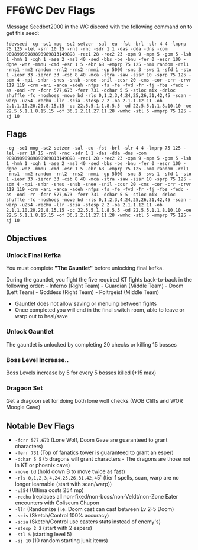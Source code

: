 # FF6WC Dev Flags

Message Seedbot2000 in the WC discord with the following command on to get this seed:
```
!devseed -cg -sc1 mog -sc2 setzer -sal -eu -fst -brl -slr 4 4 -lmprp 75 125 -lel -srr 10 15 -rnl -rnc -sdr 1 1 -das -dda -dns -com 98989898989898989813149898 -rec1 28 -rec2 23 -xpm 9 -mpm 5 -gpm 5 -lsh 1 -hmh 1 -xgh 1 -ase 2 -msl 40 -sed -bbs -be -bnu -fer 0 -escr 100 -dgne -wnz -mmnu -cmd -esr 1 5 -ebr 68 -emprp 75 125 -nm1 random -rnl1 -rns1 -nm2 random -rnl2 -rns2 -nmmi -gp 5000 -smc 3 -sws 1 -sfd 1 -sto 1 -ieor 33 -ieror 33 -csb 8 40 -mca -stra -saw -sisr 10 -sprp 75 125 -sdm 4 -npi -snbr -snes -snsb -snee -snil -ccsr 20 -cms -cor -crr -crvr 119 119 -crm -ari -anca -adeh -nfps -fs -fe -fvd -fr -fj -fbs -fedc -as -ond -rr -fcrr 577,673 -ferr 731 -dchar 5 5 -stloc mix -drloc shuffle -fc -noshoes -move bd -rls 0,1,2,3,4,24,25,26,31,42,45 -scan -warp -u254 -rechu -llr -scia -stesp 2 2 -oa 2.1.1.12.11 -ob 2.1.1.10.20.20.8.15.15 -oc 22.5.5.1.1.8.5.5 -od 22.5.5.1.1.8.10.10 -oe 22.5.5.1.1.8.15.15 -of 36.2.2.11.27.11.28 -wmhc -stl 5 -mmprp 75 125 -sj 10
```
## Flags
```
-cg -sc1 mog -sc2 setzer -sal -eu -fst -brl -slr 4 4 -lmprp 75 125 -lel -srr 10 15 -rnl -rnc -sdr 1 1 -das -dda -dns -com 98989898989898989813149898 -rec1 28 -rec2 23 -xpm 9 -mpm 5 -gpm 5 -lsh 1 -hmh 1 -xgh 1 -ase 2 -msl 40 -sed -bbs -be -bnu -fer 0 -escr 100 -dgne -wnz -mmnu -cmd -esr 1 5 -ebr 68 -emprp 75 125 -nm1 random -rnl1 -rns1 -nm2 random -rnl2 -rns2 -nmmi -gp 5000 -smc 3 -sws 1 -sfd 1 -sto 1 -ieor 33 -ieror 33 -csb 8 40 -mca -stra -saw -sisr 10 -sprp 75 125 -sdm 4 -npi -snbr -snes -snsb -snee -snil -ccsr 20 -cms -cor -crr -crvr 119 119 -crm -ari -anca -adeh -nfps -fs -fe -fvd -fr -fj -fbs -fedc -as -ond -rr -fcrr 577,673 -ferr 731 -dchar 5 5 -stloc mix -drloc shuffle -fc -noshoes -move bd -rls 0,1,2,3,4,24,25,26,31,42,45 -scan -warp -u254 -rechu -llr -scia -stesp 2 2 -oa 2.1.1.12.11 -ob 2.1.1.10.20.20.8.15.15 -oc 22.5.5.1.1.8.5.5 -od 22.5.5.1.1.8.10.10 -oe 22.5.5.1.1.8.15.15 -of 36.2.2.11.27.11.28 -wmhc -stl 5 -mmprp 75 125 -sj 10
```

## Objectives
### Unlock Final Kefka
You must complete **"The Gauntlet"** before unlocking final kefka.

During the gauntlet, you fight the five required KT fights back-to-back in the following order:
   	- Inferno (Right Team)
	- Guardian (Middle Team)
	- Doom (Left Team)
	- Goddess (Right Team)
	- Poltrgeist (Middle Team)
  - Gauntlet does not allow saving or menuing between fights
  - Once completed you will end in the final switch room, able to leave or warp out to heal/save

### Unlock Gauntlet
The gauntlet is unlocked by completing 20 checks or killing 15 bosses

### Boss Level Increase..
Boss Levels increase by 5 for every 5 bosses killed (+15 max)

### Dragoon Set
Get a dragoon set for doing both lone wolf checks (WOB Cliffs and WOR Moogle Cave)

## Notable Dev Flags

- `-fcrr 577,673` (Lone Wolf, Doom Gaze are guaranteed to grant characters)
- `-ferr 731` (Top of fanatics tower is guaranteed to grant an esper)
- `-dchar 5 5` (5 dragons will grant characters - The dragons are those not in KT or phoenix cave)
- `-move bd` (hold down B to move twice as fast)
- `-rls 0,1,2,3,4,24,25,26,31,42,4`5` (tier 1 spells, scan, warp are no longer learnable (start with scan/warp))
- `-u254` (Ultima costs 254 mp)
- `-rechu` (replaces all non-fixed/non-boss/non-Veldt/non-Zone Eater encounters with Coliseum Chupon
- `-llr` (Randomize (i.e. Doom cast can cast between Lv 2-5 Doom)
- `-scis` (Sketch/Control 100% accuracy)
- `-scia` (Sketch/Control use casters stats instead of enemy's)
- `-stesp 2 2` (start with 2 espers)
- `-stl 5` (starting level 5)
- `-sj 10` (10 random starting junk items)